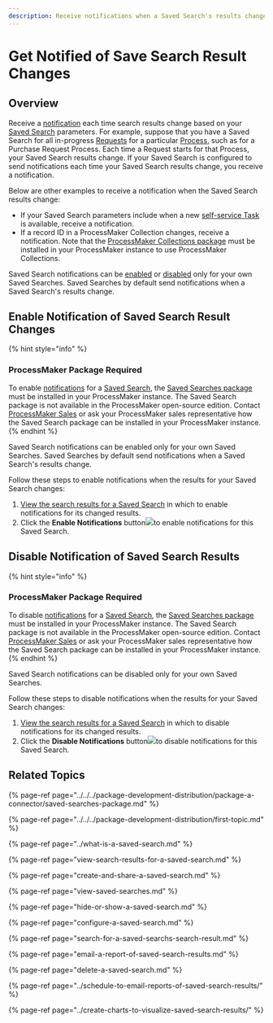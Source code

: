 ```yaml
---
description: Receive notifications when a Saved Search's results change.
---
```


# Get Notified of Save Search Result Changes

## Overview

Receive a [notification](../../notifications.md) each time search results change based on your [Saved Search](../what-is-a-saved-search.md) parameters. For example, suppose that you have a Saved Search for all in-progress [Requests](../../requests/what-is-a-request.md) for a particular [Process](../../../designing-processes/viewing-processes/what-is-a-process.md), such as for a Purchase Request Process. Each time a Request starts for that Process, your Saved Search results change. If your Saved Search is configured to send notifications each time your Saved Search results change, you receive a notification.

Below are other examples to receive a notification when the Saved Search results change:

* If your Saved Search parameters include when a new [self-service Task](../../task-management/self-assign-tasks-to-yourself-from-a-queue.md) is available, receive a notification.
* If a record ID in a ProcessMaker Collection changes, receive a notification. Note that the [ProcessMaker Collections package](../../../package-development-distribution/package-a-connector/collections.md) must be installed in your ProcessMaker instance to use ProcessMaker Collections.

Saved Search notifications can be [enabled](get-notified-of-save-search-result-changes.md#enable-notification-of-saved-search-result-changes) or [disabled](get-notified-of-save-search-result-changes.md#disable-notification-of-saved-search-results) only for your own Saved Searches. Saved Searches by default send notifications when a Saved Search's results change.

## Enable Notification of Saved Search Result Changes

{% hint style="info" %}
### ProcessMaker Package Required

To enable [notifications](../../notifications.md) for a [Saved Search](../what-is-a-saved-search.md), the [Saved Searches package](../../../package-development-distribution/package-a-connector/saved-searches-package.md) must be installed in your ProcessMaker instance. The Saved Search package is not available in the ProcessMaker open-source edition. Contact [ProcessMaker Sales](mailto:sales@processmaker.com) or ask your ProcessMaker sales representative how the Saved Search package can be installed in your ProcessMaker instance.
{% endhint %}

Saved Search notifications can be enabled only for your own Saved Searches. Saved Searches by default send notifications when a Saved Search's results change.

Follow these steps to enable notifications when the results for your Saved Search changes:

1. [View the search results for a Saved Search](view-search-results-for-a-saved-search.md) in which to enable notifications for its changed results.
2. Click the **Enable Notifications** button![](../../../.gitbook/assets/enable-notifications-button-saved-searches-package.png)to enable notifications for this Saved Search.

## Disable Notification of Saved Search Results

{% hint style="info" %}
### ProcessMaker Package Required

To disable [notifications](../../notifications.md) for a [Saved Search](../what-is-a-saved-search.md), the [Saved Searches package](../../../package-development-distribution/package-a-connector/saved-searches-package.md) must be installed in your ProcessMaker instance. The Saved Search package is not available in the ProcessMaker open-source edition. Contact [ProcessMaker Sales](mailto:sales@processmaker.com) or ask your ProcessMaker sales representative how the Saved Search package can be installed in your ProcessMaker instance.
{% endhint %}

Saved Search notifications can be disabled only for your own Saved Searches.

Follow these steps to disable notifications when the results for your Saved Search changes:

1. [View the search results for a Saved Search](view-search-results-for-a-saved-search.md) in which to disable notifications for its changed results.
2. Click the **Disable Notifications** button![](../../../.gitbook/assets/disable-notifications-button-saved-searches-package.png)to disable notifications for this Saved Search.

## Related Topics

{% page-ref page="../../../package-development-distribution/package-a-connector/saved-searches-package.md" %}

{% page-ref page="../../../package-development-distribution/first-topic.md" %}

{% page-ref page="../what-is-a-saved-search.md" %}

{% page-ref page="view-search-results-for-a-saved-search.md" %}

{% page-ref page="create-and-share-a-saved-search.md" %}

{% page-ref page="view-saved-searches.md" %}

{% page-ref page="hide-or-show-a-saved-search.md" %}

{% page-ref page="configure-a-saved-search.md" %}

{% page-ref page="search-for-a-saved-searchs-search-result.md" %}

{% page-ref page="email-a-report-of-saved-search-results.md" %}

{% page-ref page="delete-a-saved-search.md" %}

{% page-ref page="../schedule-to-email-reports-of-saved-search-results/" %}

{% page-ref page="../create-charts-to-visualize-saved-search-results/" %}

